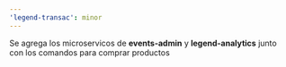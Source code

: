 ```yaml
---
'legend-transac': minor
---
```


Se agrega los microservicos de **events-admin** y **legend-analytics** junto con los comandos para comprar productos
